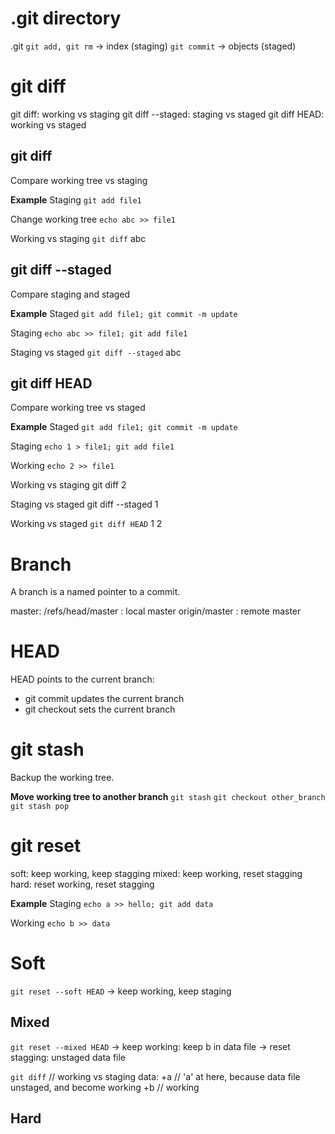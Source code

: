 # .git directory
.git
    `git add, git rm`     ->      index         (staging)
    `git commit`          ->      objects       (staged)


# git diff
git diff:               working     vs  staging
git diff --staged:      staging     vs  staged
git diff HEAD:          working     vs  staged

## git diff
Compare working tree vs staging

**Example**
Staging
`git add file1`

Change working tree
`echo abc >> file1`

Working vs staging
`git diff`
abc


## git diff --staged
Compare staging and staged

**Example**
Staged
`git add file1; git commit -m update`

Staging
`echo abc >> file1; git add file1`

Staging vs staged
`git diff --staged`
abc


## git diff HEAD
Compare working tree vs staged

**Example**
Staged
`git add file1; git commit -m update`

Staging
`echo 1 > file1; git add file1`

Working
`echo 2 >> file1`

Working vs staging
git diff
2

Staging vs staged
git diff --staged
1

Working vs staged
`git diff HEAD`
1
2


# Branch
A branch is a named pointer to a commit.

master:     /refs/head/master       : local master
origin/master                       : remote master


# HEAD
HEAD points to the current branch:
- git commit updates the current branch
- git checkout sets the current branch


# git stash
Backup the working tree.

**Move working tree to another branch**
`git stash`
`git checkout other_branch`
`git stash pop`


# git reset
soft:   keep working,   keep stagging
mixed:  keep working,   reset stagging
hard:   reset working,  reset stagging

**Example**
Staging
`echo a >> hello; git add data`

Working
`echo b >> data`

# Soft
`git reset --soft HEAD`
    -> keep working, keep staging

## Mixed
`git reset --mixed HEAD`
    -> keep working:    keep b in data file
    -> reset stagging:  unstaged data file

`git diff`  // working vs staging
data:
    +a      // 'a' at here, because data file unstaged, and become working
    +b      // working

## Hard

